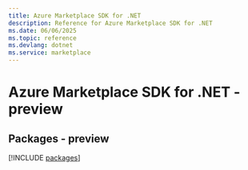 ```yaml
---
title: Azure Marketplace SDK for .NET
description: Reference for Azure Marketplace SDK for .NET
ms.date: 06/06/2025
ms.topic: reference
ms.devlang: dotnet
ms.service: marketplace
---
```

# Azure Marketplace SDK for .NET - preview
## Packages - preview
[!INCLUDE [packages](marketplace-index.md)]